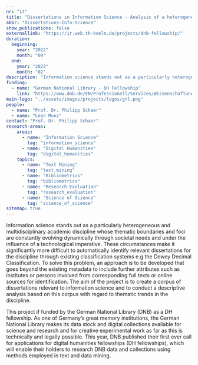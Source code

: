 ```yaml
---
nr: "14"
title: "Dissertations in Information Science - Analysis of a heterogeneous discipline"
abbr: "Dissertations-Info-Science"
show_publications: false
externallink: "https://ir.web.th-koeln.de/projects/dnb-fellowship/"
duration:
  beginning: 
    year: "2022"
    month: "09"
  end: 
    year: "2023"
    month: "02"
description: "Information science stands out as a particularly heterogeneous and multidisciplinary academic discipline whose thematic boundaries and foci are constantly evolving dynamically through societal needs and under the influence of a technological imperative. These circumstances make it significantly more difficult to automatically identify relevant dissertations for the discipline through existing classification systems."
funding:
  - name: "German National Library - DH Fellowship"
    link: "https://www.dnb.de/EN/Professionell/Services/WissenschaftundForschung/DHStipendien/dhstipendien_node.html"
main-logo: "../assets/images/projects/logos/gnl.png"
people:
  - name: "Prof. Dr. Philipp Schaer"
  - name: "Leon Munz"
contact: "Prof. Dr. Philipp Schaer"
research-areas:
    areas:
      - name: "Information Science"
        tag: "information_science"
      - name: "Digital Humanities"
        tag: "digital_humanities"
    topics:
      - name: "Text Mining"
        tag: "text_mining"
      - name: "Bibliometrics"
        tag: "bibliometrics"
      - name: "Research Evaluation"
        tag: "research_evaluation"
      - name: "Science of Science"
        tag: "science_of_science"
sitemap: true
---
```

Information science stands out as a particularly heterogeneous and multidisciplinary academic discipline whose thematic boundaries and foci are constantly evolving dynamically through societal needs and under the influence of a technological imperative. These circumstances make it significantly more difficult to automatically identify relevant dissertations for the discipline through existing classification systems e.g the Dewey Decimal Classification. To solve this problem, an approach is to be developed that goes beyond the existing metadata to include further attributes such as institutes or persons involved from corresponding full texts or online sources for identification. The aim of the project is to create a corpus of dissertations relevant to information science and to conduct a descriptive analysis based on this corpus with regard to thematic trends in the discipline.

This project if funded by the German National Library (DNB) as a DH fellowship. As one of Germany’s great memory institutions, the German National Library makes its data stock and digital collections available for science and research and for creative experimental work as far as this is technically and legally possible. This year, DNB published their first ever call for applications for digital humanities fellowships (DH fellowships), which will enable their holders to research DNB data and collections using methods employed in text and data mining.